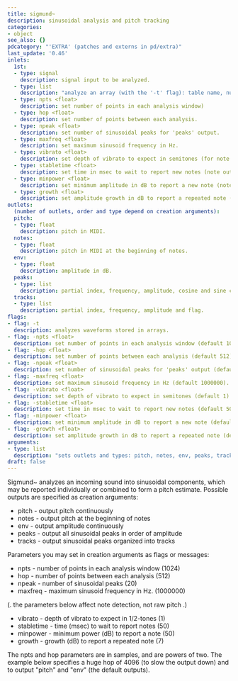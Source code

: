 ```yaml
---
title: sigmund~
description: sinusoidal analysis and pitch tracking
categories:
- object
see_also: {}
pdcategory: "'EXTRA' (patches and externs in pd/extra)"
last_update: '0.46'
inlets:
  1st:
  - type: signal
    description: signal input to be analyzed.
  - type: list
    description: "analyze an array (with the '-t' flag): table name, number of points, index of first point, sample rate and debug flag."
  - type: npts <float>
    description: set number of points in each analysis window)
  - type: hop <float>
    description: set number of points between each analysis.
  - type: npeak <float>
    description: set number of sinusoidal peaks for 'peaks' output.
  - type: maxfreq <float>
    description: set maximum sinusoid frequency in Hz.
  - type: vibrato <float>
    description: set depth of vibrato to expect in semitones (for note output).
  - type: stabletime <float>
    description: set time in msec to wait to report new notes (note output).
  - type: minpower <float>
    description: set minimum amplitude in dB to report a new note (note output).
  - type: growth <float>
    description: set amplitude growth in dB to report a repeated note (note output).
outlets:
  (number of outlets, order and type depend on creation arguments):
  pitch:
  - type: float
    description: pitch in MIDI.
  notes:
  - type: float
    description: pitch in MIDI at the beginning of notes.
  env:
  - type: float
    description: amplitude in dB.
  peaks:
  - type: list
    description: partial index, frequency, amplitude, cosine and sine components.
  tracks:
  - type: list
    description: partial index, frequency, amplitude and flag.
flags:
- flag: -t
  description: analyzes waveforms stored in arrays.
- flag: -npts <float>
  description: set number of points in each analysis window (default 1024).
- flag: -hop <float>
  description: set number of points between each analysis (default 512).
- flag: -npeak <float>
  description: set number of sinusoidal peaks for 'peaks' output (default 20).
- flag: -maxfreq <float>
  description: set maximum sinusoid frequency in Hz (default 1000000).
- flag: -vibrato <float>
  description: set depth of vibrato to expect in semitones (default 1).
- flag: -stabletime <float>
  description: set time in msec to wait to report new notes (default 50).
- flag: -minpower <float>
  description: set minimum amplitude in dB to report a new note (default 50).
- flag: -growth <float>
  description: set amplitude growth in dB to report a repeated note (default 7).
arguments:
- type: list
  description: "sets outlets and types: pitch, notes, env, peaks, tracks (default: 'pitch env')."
draft: false
---
```

Sigmund~ analyzes an incoming sound into sinusoidal components, which may be reported individually or combined to form a pitch estimate. Possible outputs are specified as creation arguments:

- pitch - output pitch continuously
- notes - output pitch at the beginning of notes
- env - output amplitude continuously
- peaks - output all sinusoidal peaks in order of amplitude
- tracks - output sinusoidal peaks organized into tracks

Parameters you may set in creation arguments as flags or messages:

- npts - number of points in each analysis window (1024)
- hop - number of points between each analysis (512)
- npeak - number of sinusoidal peaks (20)
- maxfreq - maximum sinusoid frequency in Hz. (1000000)

(. the parameters below affect note detection, not raw pitch .)

- vibrato - depth of vibrato to expect in 1/2-tones (1)
- stabletime - time (msec) to wait to report notes (50)
- minpower - minimum power (dB) to report a note (50)
- growth - growth (dB) to report a repeated note (7)

The npts and hop parameters are in samples, and are powers of two. The example below specifies a huge hop of 4096 (to slow the output down) and to output "pitch" and "env" (the default outputs).